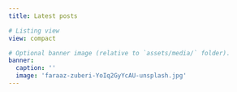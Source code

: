 ```yaml
---
title: Latest posts

# Listing view
view: compact

# Optional banner image (relative to `assets/media/` folder).
banner:
  caption: ''
  image: 'faraaz-zuberi-YoIq2GyYcAU-unsplash.jpg'
---
```

